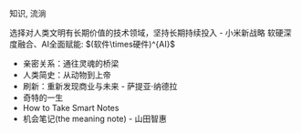 知识, 流淌

选择对人类文明有长期价值的技术领域，坚持长期持续投入  - 小米新战略
软硬深度融合、AI全面赋能: $(软件\times硬件)^{AI}$

- 亲密关系：通往灵魂的桥梁
- 人类简史：从动物到上帝
- 刷新：重新发现商业与未来 - 萨提亚·纳德拉
- 奇特的一生
- How to Take Smart Notes
- 机会笔记(the meaning note) - 山田智惠